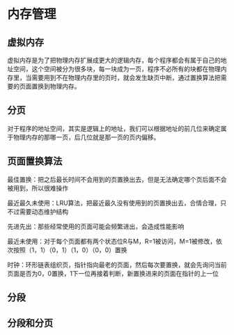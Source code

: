 # 内存管理

## 虚拟内存

虚拟内存是为了把物理内存扩展成更大的逻辑内存，每个程序都会有属于自己的地址空间，这个空间被分为很多块，每一块成为一页，程序不必所有的块都在物理内存里，当需要用到不在物理内存里的页时，就会发生缺页中断，通过置换算法把需要的页面置换到物理内存。

## 分页

对于程序的地址空间，其实是逻辑上的地址，我们可以根据地址的前几位来确定属于物理内存的那哪一页，后几位就是那一页的页内偏移。

## 页面置换算法

最佳置换：把之后最长时间不会用到的页置换出去，但是无法确定哪个页后面不会被用到，所以很难操作

最近最久未使用：LRU算法，把最近最久没有使用到的页置换出去，合情合理，只不过需要动态维护结构

先进先出：那些经常使用的页面可能会频繁进出，会造成性能影响

最近未使用：对于每个页面都有两个状态位R与M，R=1被访问，M=1被修改，依次按照（1，1）（0，1）（1，0）（0，0）置换

时钟：环形链表组织页，指针指向最老的页面，然后每次要置换，就会先询问当前页面是否为0，0置换，1下一位再接着判断，新置换进来的页面在指针的上一位

## 分段

## 分段和分页



